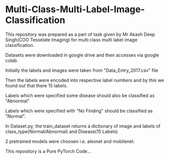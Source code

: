 # Multi-Class-Multi-Label-Image-Classification


This repository was prepared as a part of task given by Mr Akash Deep Singh(COO Tesselate Imaging) for multi class multi label image classification.

Datasets were downloaded in google drive and then accesses via google colab.

Initially the labels and images were taken from  "Data_Entry_2017.csv" file

Then the labels were encoded into respective label numbers and by this we found out that there 15 labels.

Labels which were specified some disease should also be classified as "Abnormal"

Labels which were specified with "No Finding" should be classified as "Normal".

In Dataset.py, the train_dataset returns a dictionary of image and labels of class_type(Normal/Abnormal) and Disease(15 Labels)

2 pretrained models were choosen i.e. alexnet and mobilenet.

This repository is a Pure PyTorch Code...
